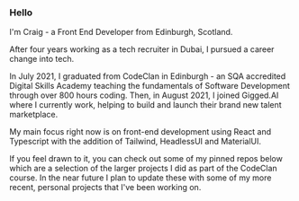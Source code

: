 ### Hello 

I'm Craig - a Front End Developer from Edinburgh, Scotland.

After four years working as a tech recruiter in Dubai, I pursued a career change into tech. 

In July 2021, I graduated from CodeClan in Edinburgh - an SQA accredited Digital Skills Academy teaching the fundamentals of Software Development through over 800 hours coding. Then, in August 2021, I joined Gigged.AI where I currently work, helping to build and launch their brand new talent marketplace. 

My main focus right now is on front-end development using React and Typescript with the addition of Tailwind, HeadlessUI and MaterialUI.

If you feel drawn to it, you can check out some of my pinned repos below which are a selection of the larger projects I did as part of the CodeClan course. In the near future I plan to update these with some of my more recent, personal projects that I've been working on.

<!--
**crwils/crwils** is a ✨ _special_ ✨ repository because its `README.md` (this file) appears on your GitHub profile.

Here are some ideas to get you started:

- 🔭 I’m currently working on ...
- 🌱 I’m currently learning ...
- 👯 I’m looking to collaborate on ...
- 🤔 I’m looking for help with ...
- 💬 Ask me about ...
- 📫 How to reach me: ...
- 😄 Pronouns: ...
- ⚡ Fun fact: ...
-->
